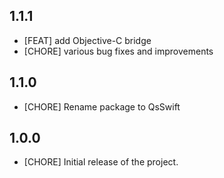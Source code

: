 ## 1.1.1

- [FEAT] add Objective-C bridge
- [CHORE] various bug fixes and improvements

## 1.1.0

- [CHORE] Rename package to QsSwift

## 1.0.0

- [CHORE] Initial release of the project.
